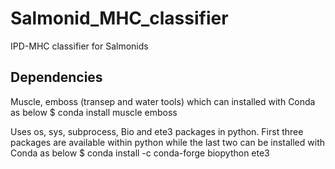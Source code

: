 # Salmonid_MHC_classifier
IPD-MHC classifier for Salmonids


## Dependencies
Muscle, emboss (transep and water tools) which can installed with Conda as below
$ conda install muscle emboss

Uses os, sys, subprocess, Bio and ete3 packages in python.
First three packages are available within python while the last two can be installed with Conda as below
$ conda install -c conda-forge biopython ete3 

